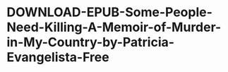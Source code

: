 # DOWNLOAD-EPUB-Some-People-Need-Killing-A-Memoir-of-Murder-in-My-Country-by-Patricia-Evangelista-Free